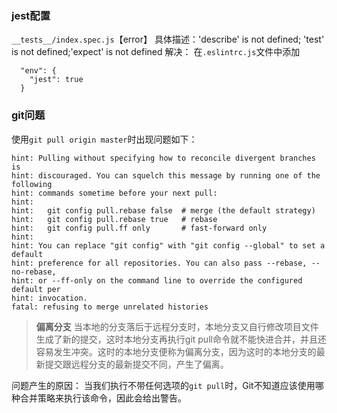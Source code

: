 ### jest配置
`__tests__/index.spec.js`【error】
  具体描述：'describe' is not defined; 'test' is not defined;'expect' is not defined
  解决：
  在`.eslintrc.js`文件中添加

  ```text
    "env": {
      "jest": true
    }
  ```
### git问题
使用`git pull origin master`时出现问题如下：
```text
hint: Pulling without specifying how to reconcile divergent branches is
hint: discouraged. You can squelch this message by running one of the following
hint: commands sometime before your next pull:
hint: 
hint:   git config pull.rebase false  # merge (the default strategy)
hint:   git config pull.rebase true   # rebase
hint:   git config pull.ff only       # fast-forward only
hint: 
hint: You can replace "git config" with "git config --global" to set a default
hint: preference for all repositories. You can also pass --rebase, --no-rebase,
hint: or --ff-only on the command line to override the configured default per
hint: invocation.
fatal: refusing to merge unrelated histories
```
> **偏离分支**
> 当本地的分支落后于远程分支时，本地分支又自行修改项目文件生成了新的提交，这时本地分支再执行git pull命令就不能快进合并，并且还容易发生冲突。这时的本地分支便称为偏离分支，因为这时的本地分支的最新提交跟远程分支的最新提交不同，产生了偏离。

问题产生的原因：
当我们执行不带任何选项的`git pull`时，Git不知道应该使用哪种合并策略来执行该命令，因此会给出警告。